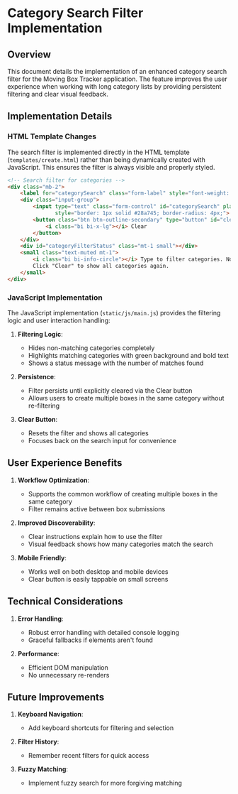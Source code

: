 # Category Search Filter Implementation

## Overview

This document details the implementation of an enhanced category search filter for the Moving Box Tracker application. The feature improves the user experience when working with long category lists by providing persistent filtering and clear visual feedback.

## Implementation Details

### HTML Template Changes

The search filter is implemented directly in the HTML template (`templates/create.html`) rather than being dynamically created with JavaScript. This ensures the filter is always visible and properly styled.

```html
<!-- Search filter for categories -->
<div class="mb-2">
    <label for="categorySearch" class="form-label" style="font-weight: bold;">Filter Categories:</label>
    <div class="input-group">
        <input type="text" class="form-control" id="categorySearch" placeholder="Search categories..." 
               style="border: 1px solid #28a745; border-radius: 4px;">
        <button class="btn btn-outline-secondary" type="button" id="clearCategorySearch" title="Clear filter">
            <i class="bi bi-x-lg"></i> Clear
        </button>
    </div>
    <div id="categoryFilterStatus" class="mt-1 small"></div>
    <small class="text-muted mt-1">
        <i class="bi bi-info-circle"></i> Type to filter categories. Non-matching categories will be hidden. 
        Click "Clear" to show all categories again.
    </small>
</div>
```

### JavaScript Implementation

The JavaScript implementation (`static/js/main.js`) provides the filtering logic and user interaction handling:

1. **Filtering Logic**:
   - Hides non-matching categories completely
   - Highlights matching categories with green background and bold text
   - Shows a status message with the number of matches found

2. **Persistence**:
   - Filter persists until explicitly cleared via the Clear button
   - Allows users to create multiple boxes in the same category without re-filtering

3. **Clear Button**:
   - Resets the filter and shows all categories
   - Focuses back on the search input for convenience

## User Experience Benefits

1. **Workflow Optimization**:
   - Supports the common workflow of creating multiple boxes in the same category
   - Filter remains active between box submissions

2. **Improved Discoverability**:
   - Clear instructions explain how to use the filter
   - Visual feedback shows how many categories match the search

3. **Mobile Friendly**:
   - Works well on both desktop and mobile devices
   - Clear button is easily tappable on small screens

## Technical Considerations

1. **Error Handling**:
   - Robust error handling with detailed console logging
   - Graceful fallbacks if elements aren't found

2. **Performance**:
   - Efficient DOM manipulation
   - No unnecessary re-renders

## Future Improvements

1. **Keyboard Navigation**:
   - Add keyboard shortcuts for filtering and selection

2. **Filter History**:
   - Remember recent filters for quick access

3. **Fuzzy Matching**:
   - Implement fuzzy search for more forgiving matching
